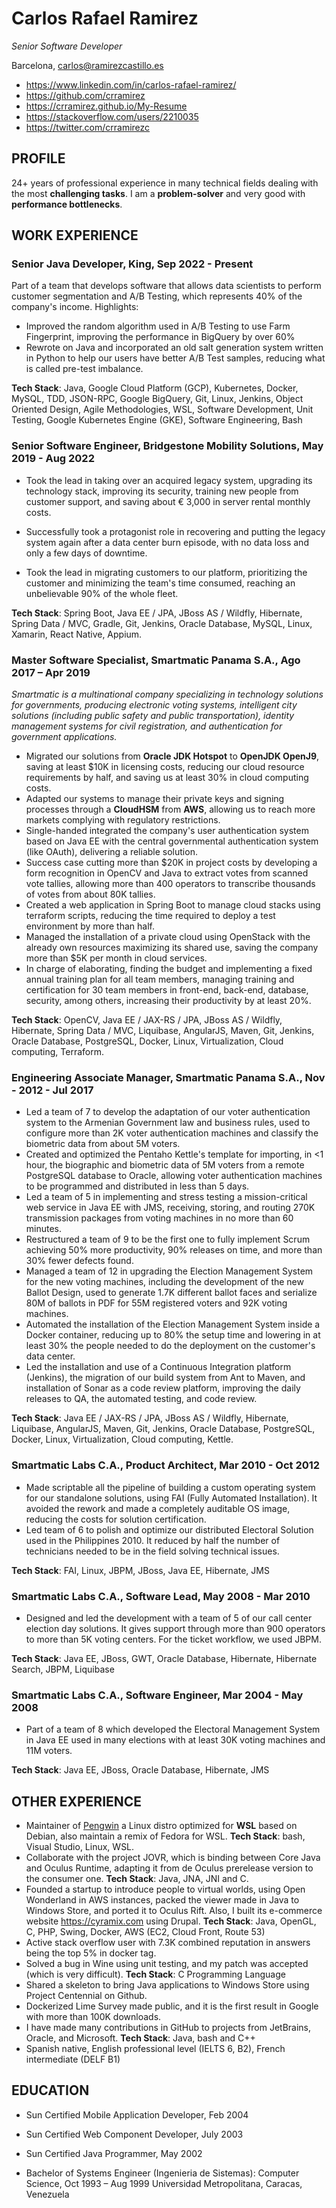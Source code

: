 # Carlos Rafael Ramirez
*Senior Software Developer*

Barcelona, carlos@ramirezcastillo.es

* https://www.linkedin.com/in/carlos-rafael-ramirez/
* https://github.com/crramirez
* https://crramirez.github.io/My-Resume
* https://stackoverflow.com/users/2210035
* https://twitter.com/crramirezc

## PROFILE
24+ years of professional experience in many technical fields dealing with the most **challenging tasks**. I am a **problem-solver** and very good with **performance bottlenecks**.

## WORK EXPERIENCE

### Senior Java Developer, King, Sep 2022 - Present

Part of a team that develops software that allows data scientists to perform customer segmentation and A/B Testing, which represents 40% of the company's income. Highlights:

* Improved the random algorithm used in A/B Testing to use Farm Fingerprint, improving the performance in BigQuery by over 60%
* Rewrote on Java and incorporated an old salt generation system written in Python to help our users have better A/B Test samples, reducing what is called pre-test imbalance.
  
**Tech Stack**:  Java, Google Cloud Platform (GCP), Kubernetes, Docker, MySQL, TDD, JSON-RPC, Google BigQuery, Git, Linux, Jenkins, Object Oriented Design, Agile Methodologies, WSL, Software Development, Unit Testing, Google Kubernetes Engine (GKE), Software Engineering, Bash

### Senior Software Engineer, Bridgestone Mobility Solutions, May 2019 - Aug 2022

* Took the lead in taking over an acquired legacy system, upgrading its technology stack, improving its security, training new people from customer support, and saving about € 3,000 in server rental monthly costs.

* Successfully took a protagonist role in recovering and putting the legacy system again after a data center burn episode, with no data loss and only a few days of downtime.

* Took the lead in migrating customers to our platform, prioritizing the customer and minimizing the team's time consumed, reaching an unbelievable 90% of the whole fleet. 

**Tech Stack**: Spring Boot, Java EE / JPA, JBoss AS / Wildfly, Hibernate, Spring Data / MVC, Gradle, Git, Jenkins, Oracle Database, MySQL, Linux, Xamarin, React Native, Appium.

### Master Software Specialist, Smartmatic Panama S.A., Ago 2017 – Apr 2019
*Smartmatic is a multinational company specializing in technology solutions for governments, producing electronic voting systems, intelligent city solutions (including public safety and public transportation), identity management systems for civil registration, and authentication for government applications.*

* Migrated our solutions from **Oracle JDK Hotspot** to **OpenJDK OpenJ9**, saving at least $10K in licensing costs, reducing our cloud resource requirements by half, and saving us at least 30% in cloud computing costs.
* Adapted our systems to manage their private keys and signing processes through a **CloudHSM** from **AWS**, allowing us to reach more markets complying with regulatory restrictions.
* Single-handed integrated the company's user authentication system based on Java EE with the central governmental authentication system (like OAuth), delivering a reliable solution.
* Success case cutting more than $20K in project costs by developing a form recognition in OpenCV and Java to extract votes from scanned vote tallies, allowing more than 400 operators to transcribe thousands of votes from about 80K tallies.
* Created a web application in Spring Boot to manage cloud stacks using terraform scripts, reducing the time required to deploy a test environment by more than half.
* Managed the installation of a private cloud using OpenStack with the already own resources maximizing its shared use, saving the company more than $5K per month in cloud services.
* In charge of elaborating, finding the budget and implementing a fixed annual training plan for all team members, managing training and certification for 30 team members in front-end, back-end, database, security, among others, increasing their productivity by at least 20%.

**Tech Stack**: OpenCV, Java EE / JAX-RS / JPA, JBoss AS / Wildfly, Hibernate, Spring Data / MVC, Liquibase, AngularJS, Maven, Git, Jenkins, Oracle Database, PostgreSQL, Docker, Linux, Virtualization, Cloud computing, Terraform.

### Engineering Associate Manager, Smartmatic Panama S.A., Nov - 2012 - Jul 2017

* Led a team of 7 to develop the adaptation of our voter authentication system to the Armenian Government law and business rules, used to configure more than 2K voter authentication machines and classify the biometric data from about 5M voters.
* Created and optimized the Pentaho Kettle's template for importing, in <1 hour, the biographic and biometric data of 5M voters from a remote PostgreSQL database to Oracle, allowing voter authentication machines to be programmed and distributed in less than 5 days.
* Led a team of 5 in implementing and stress testing a mission-critical web service in Java EE with JMS, receiving, storing, and routing 270K transmission packages from voting machines in no more than 60 minutes.
* Restructured a team of 9 to be the first one to fully implement Scrum achieving 50% more productivity, 90% releases on time, and more than 30% fewer defects found.
* Managed a team of 12 in upgrading the Election Management System for the new voting machines, including the development of the new Ballot Design, used to generate 1.7K different ballot faces and serialize 80M of ballots in PDF for 55M registered voters and 92K voting machines.
* Automated the installation of the Election Management System inside a Docker container, reducing up to 80% the setup time and lowering in at least 30% the people needed to do the deployment on the customer's data center.
* Led the installation and use of a Continuous Integration platform (Jenkins), the migration of our build system from Ant to Maven, and installation of Sonar as a code review platform, improving the daily releases to QA, the automated testing, and code review.

**Tech Stack**: Java EE / JAX-RS / JPA, JBoss AS / Wildfly, Hibernate, Liquibase, AngularJS, Maven, Git, Jenkins, Oracle Database, PostgreSQL, Docker, Linux, Virtualization, Cloud computing, Kettle.

### Smartmatic Labs C.A., Product Architect, Mar 2010 - Oct 2012

* Made scriptable all the pipeline of building a custom operating system for our standalone solutions, using FAI (Fully Automated Installation). It avoided the rework and made a completely auditable OS image, reducing the costs for solution certification.
* Led team of 6 to polish and optimize our distributed Electoral Solution used in the Philippines 2010. It reduced by half the number of technicians needed to be in the field solving technical issues.

**Tech Stack**: FAI, Linux, JBPM, JBoss, Java EE, Hibernate, JMS

### Smartmatic Labs C.A., Software Lead, May 2008 - Mar 2010

* Designed and led the development with a team of 5 of our call center election day solutions. It gives support through more than 900 operators to more than 5K voting centers. For the ticket workflow, we used JBPM.

**Tech Stack**: Java EE, JBoss, GWT, Oracle Database, Hibernate, Hibernate Search, JBPM, Liquibase

### Smartmatic Labs C.A., Software Engineer, Mar 2004 - May 2008

* Part of a team of 8 which developed the Electoral Management System in Java EE used in many elections with at least 30K voting machines and 11M voters.

**Tech Stack**: Java EE, JBoss, Oracle Database, Hibernate, JMS

## OTHER EXPERIENCE

* Maintainer of [Pengwin](https://github.com/WhitewaterFoundry/Pengwin#core-team) a Linux distro optimized for **WSL** based on Debian, also maintain a remix of Fedora for WSL. **Tech Stack**: bash, Visual Studio, Linux, WSL.
* Collaborate with the project JOVR, which is binding between Core Java and Oculus Runtime, adapting it from de Oculus prerelease version to the consumer one. **Tech Stack**: Java, JNA, JNI and C.
* Founded a startup to introduce people to virtual worlds, using Open Wonderland in AWS instances, packed the viewer made in Java to Windows Store, and ported it to Oculus Rift. Also, I built its e-commerce website https://cyramix.com using Drupal. **Tech Stack**: Java, OpenGL, C, PHP, Swing, Docker, AWS (EC2, Cloud Front, Route 53)
* Active stack overflow user with 7.3K combined reputation in answers being the top 5% in docker tag.
* Solved a bug in Wine using unit testing, and my patch was accepted (which is very difficult). **Tech Stack**: C Programming Language
* Shared a skeleton to bring Java applications to Windows Store using Project Centennial on Github.
* Dockerized Lime Survey made public, and it is the first result in Google with more than 100K downloads.
* I have made many contributions in GitHub to projects from JetBrains, Oracle, and Microsoft. **Tech Stack**: Java, bash and C++
* Spanish native, English professional level (IELTS 6, B2), French intermediate (DELF B1)

## EDUCATION

* Sun Certified Mobile Application Developer, Feb 2004
* Sun Certified Web Component Developer, July 2003
* Sun Certified Java Programmer, May 2002

* Bachelor of Systems Engineer (Ingenieria de Sistemas): Computer Science, Oct 1993 – Aug 1999
Universidad Metropolitana, Caracas, Venezuela

